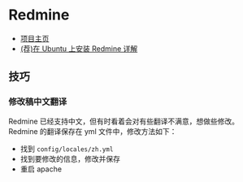 Redmine
========

- [项目主页](http://redmine.org/)
- [(荐)在 Ubuntu 上安装 Redmine 详解](http://www.redmine.org/projects/redmine/wiki/HowTo_Install_Redmine_on_Ubuntu_step_by_step)

技巧
----

### 修改稿中文翻译 ###

Redmine 已经支持中文，但有时看着会对有些翻译不满意，想做些修改。 Redmine 的翻译保存在 yml 文件中，修改方法如下：

- 找到 `config/locales/zh.yml`
- 找到要修改的信息，修改并保存
- 重启 apache
